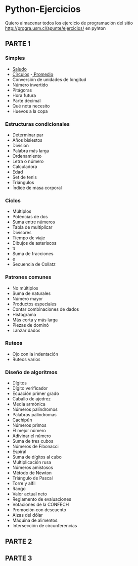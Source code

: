 # Python-Ejercicios
Quiero almacenar todos los ejercicio de programación del sitio http://progra.usm.cl/apunte/ejercicios/ en pyhton

## PARTE 1

### Simples

- <a href="parte1/01_saludo.py">Saludo</a>
- <a href="parte1/02_circulos.py">Círculos</a>
-<a href="parte1/03_promedios.py"> Promedio </a>
- Conversión de unidades de longitud
- Número invertido
- Pitágoras
- Hora futura
- Parte decimal
- Qué nota necesito
- Huevos a la copa

### Estructuras condicionales
- Determinar par
- Años bisiestos
- División
- Palabra más larga
- Ordenamiento
- Letra o número
- Calculadora
- Edad
- Set de tenis
- Triángulos
- Índice de masa corporal

### Ciclos
- Múltiplos
- Potencias de dos
- Suma entre números
- Tabla de multiplicar
- Divisores
- Tiempo de viaje
- Dibujos de asteriscos
- π
- Suma de fracciones
- e
- Secuencia de Collatz

### Patrones comunes
- No múltiplos
- Suma de naturales
- Número mayor
- Productos especiales
- Contar combinaciones de dados
- Histograma
- Más corta y más larga
- Piezas de dominó
- Lanzar dados

### Ruteos
- Ojo con la indentación
- Ruteos varios

### Diseño de algoritmos
- Dígitos
- Dígito verificador
- Ecuación primer grado
- Caballo de ajedrez
- Media armónica
- Números palíndromos
- Palabras palíndromas
- Cachipún
- Números primos
- El mejor número
- Adivinar el número
- Suma de tres cubos
- Números de Fibonacci
- Espiral
- Suma de dígitos al cubo
- Multiplicación rusa
- Números amistosos
- Método de Newton
- Triángulo de Pascal
- Torre y alfil
- Rango
- Valor actual neto
- Reglamento de evaluaciones
- Votaciones de la CONFECH
- Promoción con descuento
- Alzas del dólar
- Máquina de alimentos
- Intersección de circunferencias

## PARTE 2


## PARTE 3
